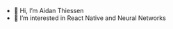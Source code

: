 - 👋 Hi, I’m Aidan Thiessen
- 👀 I’m interested in React Native and Neural Networks

<!---
Fang86/Fang86 is a ✨ special ✨ repository because its `README.md` (this file) appears on your GitHub profile.
You can click the Preview link to take a look at your changes.
--->
